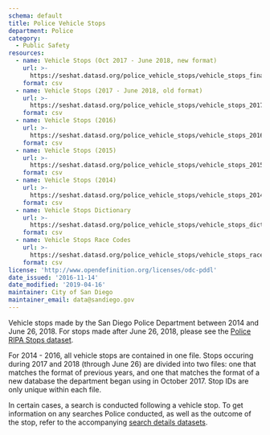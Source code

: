 ```yaml
---
schema: default
title: Police Vehicle Stops
department: Police
category:
  - Public Safety
resources:
  - name: Vehicle Stops (Oct 2017 - June 2018, new format)
    url: >-
      https://seshat.datasd.org/police_vehicle_stops/vehicle_stops_final_datasd.csv
    format: csv
  - name: Vehicle Stops (2017 - June 2018, old format)
    url: >-
      https://seshat.datasd.org/police_vehicle_stops/vehicle_stops_2017_datasd.csv
    format: csv
  - name: Vehicle Stops (2016)
    url: >-
      https://seshat.datasd.org/police_vehicle_stops/vehicle_stops_2016_datasd.csv
    format: csv
  - name: Vehicle Stops (2015)
    url: >-
      https://seshat.datasd.org/police_vehicle_stops/vehicle_stops_2015_datasd.csv
    format: csv
  - name: Vehicle Stops (2014)
    url: >-
      https://seshat.datasd.org/police_vehicle_stops/vehicle_stops_2014_datasd.csv
    format: csv
  - name: Vehicle Stops Dictionary
    url: >-
      https://seshat.datasd.org/police_vehicle_stops/vehicle_stops_dictionary.csv
    format: csv
  - name: Vehicle Stops Race Codes
    url: >-
      https://seshat.datasd.org/police_vehicle_stops/vehicle_stops_race_codes.csv
    format: csv
license: 'http://www.opendefinition.org/licenses/odc-pddl'
date_issued: '2016-11-14'
date_modified: '2019-04-16'
maintainer: City of San Diego
maintainer_email: data@sandiego.gov
---
```

Vehicle stops made by the San Diego Police Department between 2014 and June 26, 2018. For stops made after June 26, 2018, please see the [Police RIPA Stops dataset](/datasets/police-ripa-stops/).

<!--more-->

For 2014 - 2016, all vehicle stops are contained in one file. Stops occuring during 2017 and 2018 (through June 26) are divided into two files: one that matches the format of previous years, and one that matches the format of a new database the department began using in October 2017. Stop IDs are only unique within each file.

In certain cases, a search is conducted following a vehicle stop. To get information on any searches Police conducted, as well as the outcome of the stop, refer to the accompanying [search details datasets](/datasets/police-vehicle-stops-search-details/).